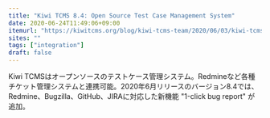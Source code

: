 ```yaml
---
title: "Kiwi TCMS 8.4: Open Source Test Case Management System"
date: 2020-06-24T11:49:06+09:00
itemurl: "https://kiwitcms.org/blog/kiwi-tcms-team/2020/06/03/kiwi-tcms-84/"
sites: ""
tags: ["integration"]
draft: false
---
```


Kiwi TCMSはオープンソースのテストケース管理システム。Redmineなど各種チケット管理システムと連携可能。2020年6月リリースのバージョン8.4では、Redmine、Bugzilla、GitHub、JIRAに対応した新機能 "1-click bug report" が追加。



